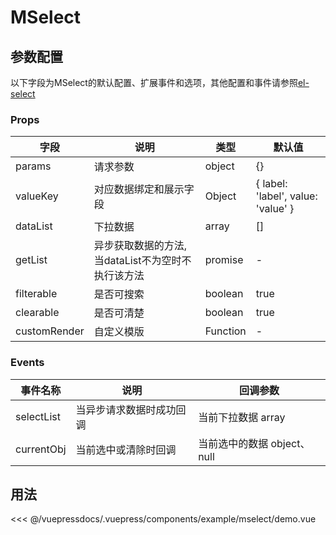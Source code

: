 
# MSelect

## 参数配置
 以下字段为MSelect的默认配置、扩展事件和选项，其他配置和事件请参照[el-select](https://element.eleme.io/#/zh-CN/component/select)
### Props

字段|说明|类型|默认值  
-|-|-|-
params|请求参数|object|{}
valueKey|对应数据绑定和展示字段|Object|{  label: 'label', value: 'value' }
dataList|下拉数据|array|[]
getList|异步获取数据的方法,当dataList不为空时不执行该方法|promise|-
filterable|是否可搜索|boolean| true
clearable|是否可清楚|boolean| true
customRender|自定义模版|Function|-
### Events
事件名称|说明|回调参数  
-|-|-
selectList|当异步请求数据时成功回调|当前下拉数据 array
currentObj|当前选中或清除时回调| 当前选中的数据 object、null

## 用法

<demo-block>
<example-mselect-demo slot="source"/>
 <<< @/vuepressdocs/.vuepress/components/example/mselect/demo.vue
</demo-block>

 
